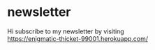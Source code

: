 # newsletter
Hi subscribe to my newsletter by visiting <br>https://enigmatic-thicket-99001.herokuapp.com/

